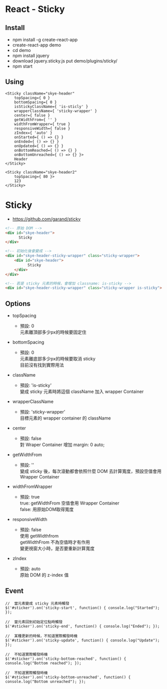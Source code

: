 # React - Sticky

## Install

 * npm install -g create-react-app
 * create-react-app demo
 * cd demo
 * npm install jquery
 * download jquery.sticky.js put demo/plugins/sticky/
 * npm start

## Using

```
<Sticky className="skye-header"
    topSpacing={ 0 }
    bottomSpacing={ 0 }
    isStickyClassName={ 'is-sticly' }
    wrapperClassName={ 'sticky-wrapper' }
    center={ false }
    getWidthFrom={ '' }
    widthFromWrapper={ true }
    responsiveWidth={ false }
    zIndex={ 'auto' }
    onStarted={ () => {} }
    onEnded={ () => {} }
    onUpdated={ () => {} }
    onBottomReached={ () => {} }
    onBottomUnreached={ () => {} }>
    Header
</Sticky>

<Sticky className="skye-header2"
    topSpacing={ 80 }>
    123
</Sticky>
```

# Sticky

* https://github.com/garand/sticky

``` HTML
<!-- 原始 DOM -->
<div id="skye-header">
      Sticky
</div>
```

``` HTML
<!-- 初始化後會變成 -->
<div id="skye-header-sticky-wrapper" class="sticky-wrapper">
    <div id="skye-header">
          Sticky
    </div>
</div>
```

``` HTML
<!-- 若是 sticky 元素的時候，會增加 classname: is-sticky -->
<div id="skye-header-sticky-wrapper" class="sticky-wrapper is-sticky">
```


## Options

* topSpacing
  * 預設: 0 \
  元素離頂部多少px的時候要固定住

* bottomSpacing
  * 預設: 0 \
  元素離底部多少px的時候要取消 sticky \
  目前沒有找到實際用法

* className
  * 預設: 'is-sticky' \
  變成 sticky 元素時將這個 className 加入 wrapper Container

* wrapperClassName
  * 預設: 'sticky-wrapper' \
  目標元素的 wrapper container 的 className

* center
  * 預設: false \
  對 Wraper Container 增加 margin: 0 auto;

* getWidthFrom
  * 預設: '' \
  變成 sticky 後，每次滾動都會依照什麼 DOM 去計算寬度，預設空值會用 Wrapper Container

* widthFromWrapper
  * 預設: true \
  true: getWidthFrom 空值會用 Wrapper Container \
  false: 用原始DOM取得寬度

* responsiveWidth
  * 預設: false \
  使用 getWidthfrom \
  getWidthFrom 不為空值時才有作用 \
  變更視窗大小時，是否要重新計算寬度

* zIndex
  * 預設: auto \
  原始 DOM 的 z-index 值

## Event

``` JS
//  當元素變成 sticky 元素時觸發
$('#sticker').on('sticky-start', function() { console.log("Started"); });

//  當元素回到初始定位點時觸發
$('#sticker').on('sticky-end', function() { console.log("Ended"); });

//  某種更新的時候，不知道實際觸發時機
$('#sticker').on('sticky-update', function() { console.log("Update"); });

//  不知道實際觸發時機
$('#sticker').on('sticky-bottom-reached', function() { console.log("Bottom reached"); });

//  不知道實際觸發時機
$('#sticker').on('sticky-bottom-unreached', function() { console.log("Bottom unreached"); });
```












